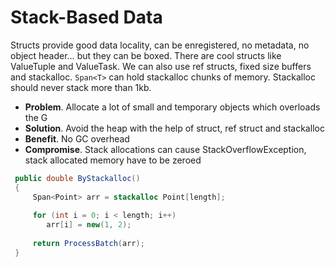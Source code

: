 # Stack-Based Data

Structs provide good data locality, can be enregistered, no metadata, no object header… but they can be boxed. There are cool structs like ValueTuple and ValueTask. We can also use ref structs, fixed size buffers and stackalloc. `Span<T>` can hold stackalloc chunks of memory. Stackalloc should never stack more than 1kb.

-   **Problem**. Allocate a lot of small and temporary objects which overloads the G
-   **Solution**. Avoid the heap with the help of struct, ref struct and stackalloc
-   **Benefit**. No GC overhead
-   **Compromise**. Stack allocations can cause StackOverflowException, stack allocated memory have to be zeroed
    
```cs
 public double ByStackalloc()
 {
	 Span<Point> arr = stackalloc Point[length];
	
	 for (int i = 0; i < length; i++)
	 	arr[i] = new(1, 2);
								
	 return ProcessBatch(arr);
 }
```